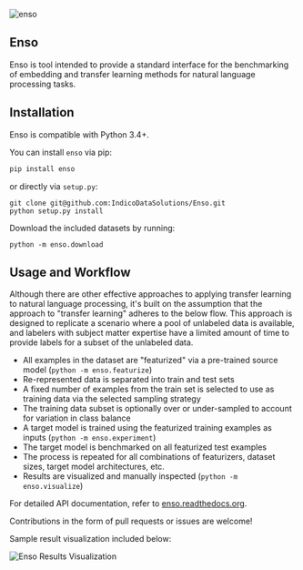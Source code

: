 ![enso](https://i.imgur.com/Oj3O1xQ.jpg)

Enso
----
Enso is tool intended to provide a standard interface for the benchmarking of embedding and transfer learning methods for natural language processing tasks.

Installation
------------
Enso is compatible with Python 3.4+.

You can install `enso` via pip:

```bash
pip install enso
```

or directly via `setup.py`:

```
git clone git@github.com:IndicoDataSolutions/Enso.git
python setup.py install
```

Download the included datasets by running:

```
python -m enso.download
```

Usage and Workflow
------------------
Although there are other effective approaches to applying transfer learning to natural language processing, it's built on the assumption that the approach to "transfer learning" adheres to the below flow.  This approach is designed to replicate a scenario where a pool of unlabeled data is available, and labelers with subject matter expertise have a limited amount of time to provide labels for a subset of the unlabeled data.

- All examples in the dataset are "featurized" via a pre-trained source model (`python -m enso.featurize`)
- Re-represented data is separated into train and test sets
- A fixed number of examples from the train set is selected to use as training data via the selected sampling strategy
- The training data subset is optionally over or under-sampled to account for variation in class balance
- A target model is trained using the featurized training examples as inputs (`python -m enso.experiment`)
- The target model is benchmarked on all featurized test examples
- The process is repeated for all combinations of featurizers, dataset sizes, target model architectures, etc.
- Results are visualized and manually inspected (`python -m enso.visualize`)

For detailed API documentation, refer to [enso.readthedocs.org](https://enso.readthedocs.org).

Contributions in the form of pull requests or issues are welcome!

Sample result visualization included below:

![Enso Results Visualization](https://i.imgur.com/T3I1T7R.png)
